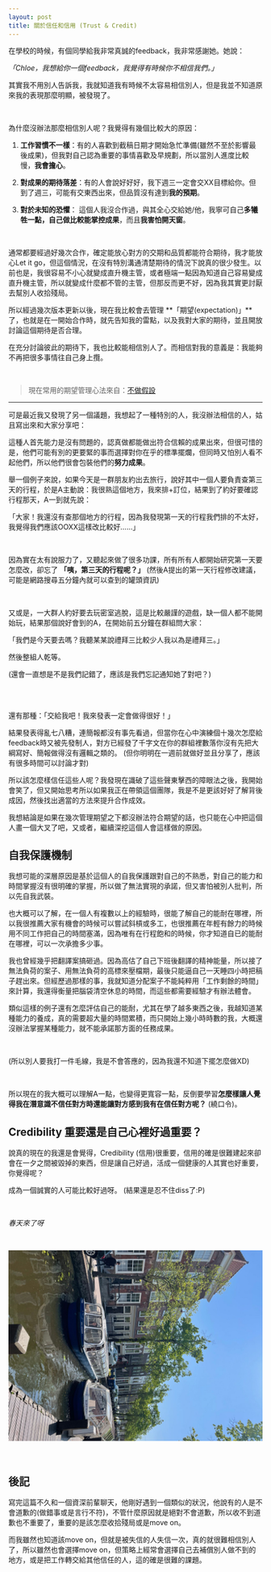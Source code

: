 ```yaml
---
layout: post
title: 關於信任和信用 (Trust & Credit)
---
```



在學校的時候，有個同學給我非常真誠的feedback，我非常感謝她。她說：

*「Chloe，我想給你一個feedback，我覺得有時候你不相信我們。」*

其實我不用別人告訴我，我就知道我有時候不太容易相信別人，但是我並不知道原來我的表現那麼明顯，被發現了。

<br/>

為什麼沒辦法那麼相信別人呢？我覺得有幾個比較大的原因：

1. **工作習慣不一樣**：有的人喜歡到截稿日期才開始急忙準備(雖然不至於影響最後成果)，但我對自己認為重要的事情喜歡及早規劃，所以當別人進度比較慢，**我會擔心**。<br/>

2. **對成果的期待落差**：有的人會說好好好，我下週三一定會交XX目標給你。但到了週三，可能有交東西出來，但品質沒有達到**我的預期**。<br/>

3. **對於未知的恐懼**： 這個人我沒合作過，與其全心交給她/他，我寧可自己**多犧牲一點，自己做比較能掌控成果**，而且**我害怕開天窗**。

<br/>

通常都要經過好幾次合作，確定能放心對方的交期和品質都能符合期待，我才能放心Let it go，但這個情況，在沒有特別溝通清楚期待的情況下說真的很少發生。以前也是，我很容易不小心就變成直升機主管，或者極端一點因為知道自己容易變成直升機主管，所以就變成什麼都不管的主管，但那反而更不好，因為我其實更討厭去幫別人收拾殘局。

所以經過幾次版本更新以後，現在我比較會去管理 **「期望(expectation)」**了，也就是在一開始合作時，就先告知我的雷點，以及我對大家的期待，並且開放討論這個期待是否合理。

在充分討論彼此的期待下，我也比較能相信別人了。而相信對我的意義是：我能夠不再把很多事情往自己身上攬。



<br/>

> 現在常用的期望管理心法來自：[不做假設](https://tzling.com/2023/01/01/mba-learnings-teamwork-and-no-assumptions/)


---

可是最近我又發現了另一個議題，我想起了一種特別的人，我沒辦法相信的人，姑且寫出來和大家分享吧：

這種人首先能力是沒有問題的，認真做都能做出符合信賴的成果出來，但很可惜的是，他們可能有別的更要緊的事而選擇對你在乎的標準擺爛，但同時又怕別人看不起他們，所以他們很會包裝他們的**努力成果**。

舉一個例子來說，如果今天是一群朋友約出去旅行，說好其中一個人要負責查第三天的行程，於是A主動說：我很熟這個地方，我來排+訂位，結果到了約好要確認行程那天，A一到就先說：


「大家！我還沒有查那個地方的行程，因為我發現第一天的行程我們排的不太好，我覺得我們應該OOXX這樣改比較好……」

<br/>

因為實在太有說服力了，又聽起來做了很多功課，所有所有人都開始研究第一天要怎麼改，卻忘了 **「咦，第三天的行程呢？」** (然後A提出的第一天行程修改建議，可能是網路搜尋五分鐘內就可以查到的罐頭資訊)

<br/>

又或是，一大群人約好要去玩密室逃脫，這是比較嚴謹的遊戲，缺一個人都不能開始玩，結果那個說好會到的A，在開始前五分鐘在群組問大家：

「我們是今天要去嗎？我聽某某說禮拜三比較少人我以為是禮拜三。」

然後整組人乾等。

(還會一直想是不是我們記錯了，應該是我們忘記通知她了對吧？)


<br/>
<br/>


還有那種：「交給我吧！我來發表一定會做得很好！」<br/>

結果發表得亂七八糟，連簡報都沒有事先看過，但當你在心中演練個十幾次怎麼給feedback時又被先發制人，對方已經發了千字文在你的群組裡數落你沒有先把大綱寫好、簡報做得沒有邏輯之類的。 (但你明明在一週前就做好並且分享了，應該有很多時間可以討論才對)


所以該怎麼樣信任這些人呢？我發現在識破了這些聲東擊西的障眼法之後，我開始會笑了，但又開始思考所以如果我正在帶領這個團隊，我是不是更該好好了解背後成因，然後找出適當的方法來提升合作成效。

我想結論是如果在幾次管理期望之下都沒辦法符合期望的話，也只能在心中把這個人畫一個大叉了吧，又或者，繼續深挖這個人會這樣做的原因。


## 自我保護機制

我想可能的深層原因是基於這個人的自我保護跟對自己的不熟悉，對自己的能力和時間掌握沒有很明確的掌握，所以做了無法實現的承諾，但又害怕被別人批判，所以先自我武裝。

也大概可以了解，在一個人有複數以上的經驗時，很能了解自己的能耐在哪裡，所以我很推薦大家有機會的時候可以嘗試斜槓或多工，也很推薦在年輕有餘力的時候用不同工作把自己的時間塞滿，因為唯有在行程飽和的時候，你才知道自已的能耐在哪裡，可以一次承擔多少事。


我也曾經幾乎把翻譯案搞砸過。因為高估了自己下班後翻譯的精神能量，所以接了無法負荷的案子、用無法負荷的高標來壓檔期，最後只能逼自己一天睡四小時把稿子趕出來。但經歷過那樣的事，我就知道分配案子不能純粹用「工作剩餘的時間」來計算，我還得衡量把腦袋清空休息的時間，而這些都需要經驗才有辦法體會。


類似這樣的例子還有怎麼評估自己的能耐，尤其在學了越多東西之後，我越知道某種能力的養成，真的需要超大量的時間累積，而只開始上幾小時時數的我，大概還沒辦法掌握某種能力，就不能承諾那方面的任務成果。

<br/>

(所以別人要我打一件毛線，我是不會答應的，因為我還不知道下擺怎麼做XD)

<br/>

所以現在的我大概可以理解A一點，也變得更寬容一點，反倒要學習**怎麼樣讓人覺得我在潛意識不信任對方時還能讓對方感到我有在信任對方呢？** (繞口令)。



## Credibility 重要還是自己心裡好過重要？

說真的現在的我還是會覺得，Credibility (信用)很重要，信用的確是很難建起來卻會在一夕之間被毀掉的東西，但是讓自己好過，活成一個健康的人其實也好重要，你覺得呢？

成為一個誠實的人可能比較好過呀。 (結果還是忍不住diss了:P)

<br/>

*春天來了呀*<br/>

<br/>

![](/assets/img/nl-springjpg.jpg)<br/>


<br/>

## 後記

寫完這篇不久和一個資深前輩聊天，他剛好遇到一個類似的狀況，他說有的人是不會道歉的(做錯事或是言行不符)，不管什麼原因就是絕對不會道歉，所以收不到道歉也不重要了，重要的是該怎麼收拾殘局或是move on。

而我雖然也知道該move on，但就是被失信的人失信一次，真的就很難相信別人了，所以雖然也會選擇move on，但策略上經常會選擇自己去補償別人做不到的地方，或是把工作轉交給其他信任的人，這的確是很難的課題。



